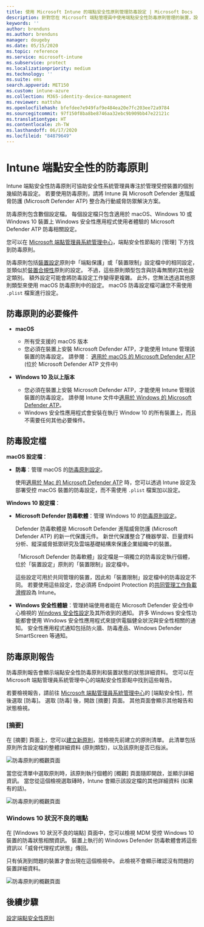 ```yaml
---
title: 使用 Microsoft Intune 的端點安全性原則管理防毒設定 | Microsoft Docs
description: 針對您在 Microsoft 端點管理員中使用端點安全性防毒原則管理的裝置，設定及部署原則並使用相關報告。
keywords: ''
author: brenduns
ms.author: brenduns
manager: dougeby
ms.date: 05/15/2020
ms.topic: reference
ms.service: microsoft-intune
ms.subservice: protect
ms.localizationpriority: medium
ms.technology: ''
ms.suite: ems
search.appverid: MET150
ms.custom: intune-azure
ms.collection: M365-identity-device-management
ms.reviewer: mattsha
ms.openlocfilehash: bfefdee7e949faf9e484ea20e7fc203ee72a9784
ms.sourcegitcommit: 97f150f8ba8be8746aa32ebc9b909bb47e22121c
ms.translationtype: HT
ms.contentlocale: zh-TW
ms.lasthandoff: 06/17/2020
ms.locfileid: "84879649"
---
```

# <a name="antivirus-policy-for-endpoint-security-in-intune"></a>Intune 端點安全性的防毒原則

Intune 端點安全性防毒原則可協助安全性系統管理員專注於管理受控裝置的個別幾組防毒設定。 若要使用防毒原則，請將 Intune 與 Microsoft Defender 進階威脅防護 (Microsoft Defender ATP) 整合為行動威脅防禦解決方案。

防毒原則包含數個設定檔。 每個設定檔只包含適用於 macOS、Windows 10 或 Windows 10 裝置上 Windows 安全性應用程式使用者體驗的 Microsoft Defender ATP 防毒相關設定。

您可以在 [Microsoft 端點管理員系統管理中心](https://go.microsoft.com/fwlink/?linkid=2109431)，端點安全性節點的 [管理] 下方找到防毒原則。

防毒原則包括[裝置設定](../configuration/device-profile-create.md)原則中「端點保護」或「裝置限制」設定檔中的相同設定，並類似於[裝置合規性](../protect/device-compliance-get-started.md)原則的設定。 不過，這些原則類型包含與防毒無關的其他設定類別。 額外設定可能會將防毒設定工作變得更複雜。 此外，您無法透過其他原則類型來使用 macOS 防毒原則中的設定。 macOS 防毒設定檔可讓您不需使用 `.plist` 檔案進行設定。

## <a name="prerequisites-for-antivirus-policy"></a>防毒原則的必要條件

- **macOS**
  - 所有受支援的 macOS 版本
  - 您必須在裝置上安裝 Microsoft Defender ATP，才能使用 Intune 管理該裝置的防毒設定。 請參閱： [適用於 macOS 的 Microsoft Defender ATP](https://docs.microsoft.com/windows/security/threat-protection/microsoft-defender-atp/microsoft-defender-atp-mac) (位於 Microsoft Defender ATP 文件中)

- **Windows 10 及以上版本**
  - 您必須在裝置上安裝 Microsoft Defender ATP，才能使用 Intune 管理該裝置的防毒設定。 請參閱 Intune 文件中[適用於 Windows 的 Microsoft Defender ATP](../protect/advanced-threat-protection.md)。
  - Windows 安全性應用程式會安裝在執行 Window 10 的所有裝置上，而且不需要任何其他必要條件。

## <a name="antivirus-profiles"></a>防毒設定檔

**macOS 設定檔**：

- **防毒**：管理 macOS 的[防毒原則設定](../protect/antivirus-microsoft-defender-settings-macos.md)。

  使用[適用於 Mac 的 Microsoft Defender ATP](https://docs.microsoft.com/windows/security/threat-protection/microsoft-defender-atp/microsoft-defender-atp-mac) 時，您可以透過 Intune 設定及部署受控 macOS 裝置的防毒設定，而不需使用 `.plist` 檔案加以設定。

**Windows 10 設定檔**：

- **Microsoft Defender 防毒軟體**：管理 Windows 10 的[防毒原則設定](../protect/antivirus-microsoft-defender-settings-windows.md)。

  Defender 防毒軟體是 Microsoft Defender 進階威脅防護 (Microsoft Defender ATP) 的新一代保護元件。 新世代保護整合了機器學習、巨量資料分析、縱深威脅抵禦研究及雲端基礎結構來保護企業組織中的裝置。

  「Microsoft Defender 防毒軟體」設定檔是一項獨立的防毒設定執行個體，位於「裝置設定」原則的「裝置限制」設定檔中。
  
  這些設定可用於共同管理的裝置，因此和「裝置限制」設定檔中的防毒設定不同。 若要使用這些設定，您必須將 Endpoint Protection 的[共同管理工作負載滑桿](https://docs.microsoft.com/configmgr/comanage/how-to-switch-workloads)設為 Intune。

- **Windows 安全性體驗**：管理終端使用者能在 Microsoft Defender 安全性中心檢視的 [Windows 安全性設定](../protect/antivirus-security-experience-windows-settings.md)及其所收到的通知。 許多 Windows 安全性功能都會使用 Windows 安全性應用程式來提供電腦健全狀況與安全性相關的通知。 安全性應用程式通知包括防火牆、防毒產品、Windows Defender SmartScreen 等通知。

## <a name="antivirus-policy-reports"></a>防毒原則報告

防毒原則報告會顯示端點安全性防毒原則和裝置狀態的狀態詳細資料。 您可以在 Microsoft 端點管理員系統管理中心的端點安全性節點中找到這些報告。

若要檢視報告，請前往 [Microsoft 端點管理員系統管理中心](https://go.microsoft.com/fwlink/?linkid=2109431)的 [端點安全性]，然後選取 [防毒]。 選取 [防毒] 後，開啟 [摘要] 頁面。 其他頁面會顯示其他報告和狀態檢視。

### <a name="summary"></a>[摘要]

在 [摘要] 頁面上，您可以[建立新原則](../protect/endpoint-security-policy.md#create-an-endpoint-security-policy)，並檢視先前建立的原則清單。 此清單包括原則所含設定檔的整體詳細資料 (原則類型)，以及該原則是否已指派。

![防毒原則的概觀頁面](./media/endpoint-security-antivirus-policy/antivirus-summary.png)

當您從清單中選取原則時，該原則執行個體的 [概觀] 頁面隨即開啟，並顯示詳細資訊。 當您從這個檢視選取磚時，Intune 會顯示該設定檔的其他詳細資料 (如果有的話)。

![防毒原則的概觀頁面](./media/endpoint-security-antivirus-policy/policy-overview.png)

### <a name="windows-10-unhealthy-endpoints"></a>Windows 10 狀況不良的端點

在 [Windows 10 狀況不良的端點] 頁面中，您可以檢視 MDM 受控 Windows 10 裝置的防毒狀態相關資訊。 裝置上執行的 Windows Defender 防毒軟體會將這些資訊以「威脅代理程式狀態」傳回。

只有偵測到問題的裝置才會出現在這個檢視中。 此檢視不會顯示確認沒有問題的裝置詳細資料。

![防毒原則的概觀頁面](./media/endpoint-security-antivirus-policy/antivirus-unhealthy-endpoints.png)

## <a name="next-steps"></a>後續步驟

[設定端點安全性原則](../protect/endpoint-security-policy.md#create-an-endpoint-security-policy)
